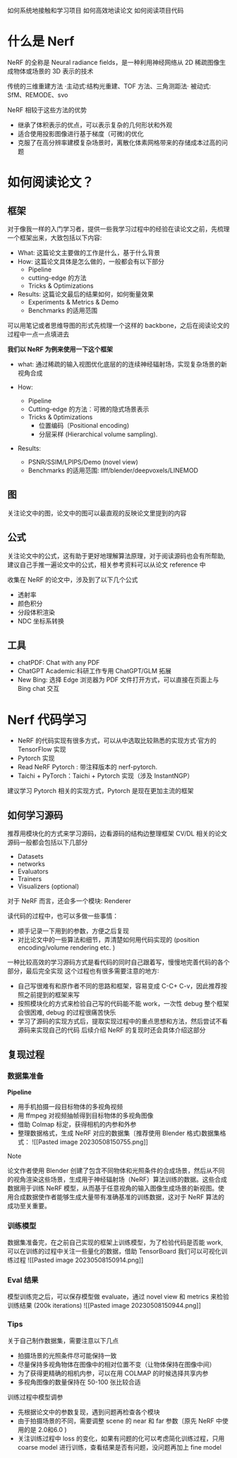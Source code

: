 如何系统地接触和学习项目
如何高效地读论文
如何阅读项目代码
# 什么是 Nerf

NeRF 的全称是 Neural radiance fields，是一种利用神经网络从 2D 稀疏图像生成物体或场景的 3D 表示的技术

传统的三维重建方法
·主动式∶结构光重建、TOF 方法、三角测距法·
被动式: SfM、REMODE、svo

NeRF 相较于这些方法的优势
- 继承了体积表示的优点，可以表示复杂的几何形状和外观
- 适合使用投影图像进行基于梯度（可微)的优化
- 克服了在高分辨率建模复杂场景时，离散化体素网格带来的存储成本过高的问题

# 如何阅读论文？
## 框架
对于像我一样的入门学习者，提供一些我学习过程中的经验在读论文之前，先梳理一个框架出来，大致包括以下内容:

- What: 这篇论文主要做的工作是什么，基于什么背景
- How: 这篇论文具体是怎么做的，一般都会有以下部分
    - Pipeline
    - cutting-edge 的方法
    - Tricks & Optimizations
- Results: 这篇论文最后的结果如何，如何衡量效果 
    - Experiments & Metrics & Demo
    - Benchmarks 的适用范围

可以用笔记或者思维导图的形式先梳理一个这样的 backbone，之后在阅读论文的过程中一点一点填进去

**我们以 NeRF 为例来使用一下这个框架**
- what:
通过稀疏的输入视图优化底层的的连续神经辐射场，实现复杂场景的新视角合成
- How:
    - Pipeline
    - Cutting-edge 的方法︰可微的隐式场景表示 
    - Tricks & 0ptimizations
        - 位置编码〔Positional encoding)
        - 分层采样 (Hierarchical volume sampling).

 - Results:
     - PSNR/SSIM/LPIPS/Demo (novel view)
     - Benchmarks 的适用范围: llff/blender/deepvoxels/LINEMOD

## 图
关注论文中的图，论文中的图可以最直观的反映论文里提到的内容
## 公式
关注论文中的公式，这有助于更好地理解算法原理，对于阅读源码也会有所帮助, 建议自己手推一遍论文中的公式，相关参考资料可以从论文 reference 中

收集在 NeRF 的论文中，涉及到了以下几个公式
- 透射率
- 颜色积分
- 分段体积渲染
- NDC 坐标系转换
## 工具
- chatPDF: Chat with any PDF
- ChatGPT Academic∶科研工作专用 ChatGPT/GLM 拓展
- New Bing: 选择 Edge 浏览器为 PDF 文件打开方式，可以直接在页面上与 Bing chat 交互

# Nerf 代码学习
- NeRF 的代码实现有很多方式，可以从中选取比较熟悉的实现方式·官方的 TensorFlow 实现
- Pytorch 实现
- Read NeRF Pytorch : 带注释版本的 nerf-pytorch. 
- Taichi + PyTorch：Taichi + Pytorch 实现（涉及 InstantNGP）

建议学习 Pytorch 相关的实现方式，Pytorch 是现在更加主流的框架

## 如何学习源码
推荐用模块化的方式来学习源码，边看源码的结构边整理框架 CV/DL 相关的论文源码一般都会包括以下几部分
- Datasets
- networks
- Evaluators
- Trainers
- Visualizers (optional)

对于 NeRF 而言，还会多一个模块: Renderer 

读代码的过程中，也可以多做一些事情：
- 顺手记录一下用到的参数，方便之后复现
- 对比论文中的一些算法和细节，弄清楚如何用代码实现的 (position encoding/volume rendering etc. )

一种比较高效的学习源码方式是看代码的同时自己跟着写，慢慢地完善代码的各个部分，最后完全实现
这个过程也有很多需要注意的地方∶
- 自己写很难有和原作者不同的思路和框架，容易变成 C-C+ C-v，因此推荐按照之前提到的框架来写
- 按照模块化的方式来检验自己写的代码能不能 work，一次性 debug 整个框架会很困难, debug 的过程很痛苦快乐
- 学习了源码的实现方式后，提取实现过程中的重点思想和方法，然后尝试不看源码来实现自己的代码
后续介绍 NeRF 的复现时还会具体介绍这部分

## 复现过程
### 数据集准备
**Pipeline**
- 用手机拍摄一段目标物体的多视角视频
- 用 ffmpeg 对视频抽帧得到目标物体的多视角图像
- 借助 Colmap 标定，获得相机的内参和外参
- 整理数据格式，生成 NeRF 对应的数据集〔推荐使用 Blender 格式)数据集格式：
![[Pasted image 20230508150755.png]]

> [!NOTE] 
> 论文作者使用 Blender 创建了包含不同物体和光照条件的合成场景，然后从不同的视角渲染这些场景，生成用于神经辐射场（NeRF）算法训练的数据。这些合成数据用于训练 NeRF 模型，从而基于任意视角的输入图像生成场景的新视图。使用合成数据使作者能够生成大量带有准确基准的训练数据，这对于 NeRF 算法的成功至关重要。

### 训练模型
数据集准备完，在之前自己实现的框架上训练模型，为了检验代码是否能 work, 可以在训练的过程中关注一些量化的数据，借助 TensorBoard 我们可以可视化训练过程
![[Pasted image 20230508150914.png]]

### Eval 结果
模型训练完之后，可以保存模型做 evaluate，通过 novel view 和 metrics 来检验训练结果 (200k iterations)
![[Pasted image 20230508150944.png]]

### Tips
关于自己制作数据集，需要注意以下几点
- 拍摄场景的光照条件尽可能保持一致
- 尽量保持多视角物体在图像中的相对位置不变（让物体保持在图像中间）
- 为了获得更精确的相机内参，可以在用 COLMAP 的时候选择共享内参
- 多视角图像的数量保持在 50-100 张比较合适

训练过程中模型调参
- 先根据论文中的参数复现，遇到问题再检查各个模块
- 由于拍摄场景的不同，需要调整 scene 的 near 和 far 参数〔原先 NeRF 中使用的是 2.0和6.0 )
- 关注训练过程中 loss 的变化，如果有问题的化可以考虑简化训练过程，只用 coarse model 进行训练，查看结果是否有问题，没问题再加上 fine model

